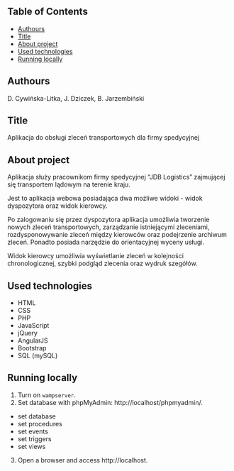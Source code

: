 ## Table of Contents
- [Authours](#authours)
- [Title](#title)
- [About project](#about-project)
- [Used technologies](#used-technologies)
- [Running locally](#running-locally)

## Authours
D. Cywińska-Litka, J. Dziczek, B. Jarzembiński

## Title
Aplikacja do obsługi zleceń transportowych dla firmy spedycyjnej

## About project
Aplikacja służy pracownikom firmy spedycyjnej “JDB Logistics” zajmującej się transportem lądowym na terenie kraju.

Jest to aplikacja webowa posiadająca dwa możliwe widoki - widok dyspozytora oraz widok kierowcy. 

Po zalogowaniu się przez dyspozytora aplikacja umożliwia tworzenie nowych zleceń transportowych, zarządzanie istniejącymi zleceniami, rozdysponowywanie zleceń między kierowców oraz podejrzenie archiwum zleceń. Ponadto posiada narzędzie do orientacyjnej wyceny usługi.

Widok kierowcy umożliwia wyświetlanie zleceń w kolejności chronologicznej, szybki podgląd zlecenia oraz wydruk szegółów.

## Used technologies
- HTML
- CSS
- PHP
- JavaScript
- jQuery
- AngularJS
- Bootstrap
- SQL (mySQL)

## Running locally
1. Turn on `wampserver`.
2. Set database with phpMyAdmin: http://localhost/phpmyadmin/.
- set database
- set procedures
- set events
- set triggers
- set views
3. Open a browser and access http://localhost.